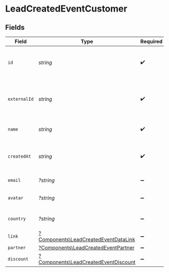 # LeadCreatedEventCustomer


## Fields

| Field                                                                                       | Type                                                                                        | Required                                                                                    | Description                                                                                 |
| ------------------------------------------------------------------------------------------- | ------------------------------------------------------------------------------------------- | ------------------------------------------------------------------------------------------- | ------------------------------------------------------------------------------------------- |
| `id`                                                                                        | *string*                                                                                    | :heavy_check_mark:                                                                          | The unique identifier of the customer in Dub.                                               |
| `externalId`                                                                                | *string*                                                                                    | :heavy_check_mark:                                                                          | Unique identifier for the customer in the client's app.                                     |
| `name`                                                                                      | *string*                                                                                    | :heavy_check_mark:                                                                          | Name of the customer.                                                                       |
| `createdAt`                                                                                 | *string*                                                                                    | :heavy_check_mark:                                                                          | The date the customer was created.                                                          |
| `email`                                                                                     | *?string*                                                                                   | :heavy_minus_sign:                                                                          | Email of the customer.                                                                      |
| `avatar`                                                                                    | *?string*                                                                                   | :heavy_minus_sign:                                                                          | Avatar URL of the customer.                                                                 |
| `country`                                                                                   | *?string*                                                                                   | :heavy_minus_sign:                                                                          | Country of the customer.                                                                    |
| `link`                                                                                      | [?Components\LeadCreatedEventDataLink](../../Models/Components/LeadCreatedEventDataLink.md) | :heavy_minus_sign:                                                                          | N/A                                                                                         |
| `partner`                                                                                   | [?Components\LeadCreatedEventPartner](../../Models/Components/LeadCreatedEventPartner.md)   | :heavy_minus_sign:                                                                          | N/A                                                                                         |
| `discount`                                                                                  | [?Components\LeadCreatedEventDiscount](../../Models/Components/LeadCreatedEventDiscount.md) | :heavy_minus_sign:                                                                          | N/A                                                                                         |